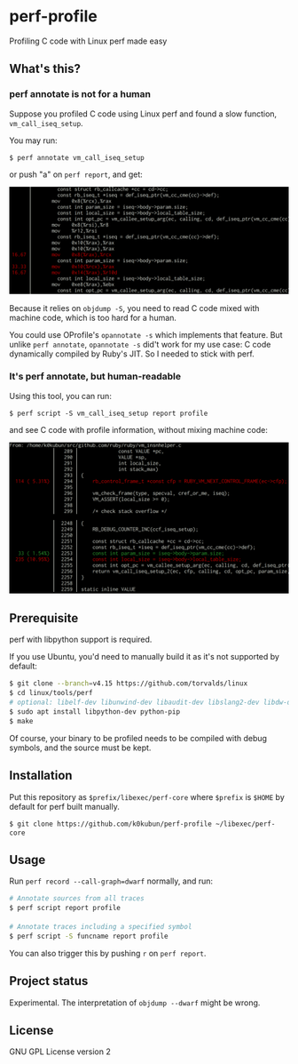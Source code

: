 # perf-profile

Profiling C code with Linux perf made easy

## What's this?
### perf annotate is not for a human

Suppose you profiled C code using Linux perf and found a slow function, `vm_call_iseq_setup`.

You may run:

```
$ perf annotate vm_call_iseq_setup
```

or push "a" on `perf report`, and get:

![perf report](./images/perf-report.png)

Because it relies on `objdump -S`, you need to read C code mixed with machine code, which is too hard for a human.

You could use OProfile's `opannotate -s` which implements that feature.
But unlike `perf annotate`, `opannotate -s` did't work for my use case: C code dynamically compiled by Ruby's JIT.
So I needed to stick with perf.

### It's perf annotate, but human-readable

Using this tool, you can run:

```
$ perf script -S vm_call_iseq_setup report profile
```

and see C code with profile information, without mixing machine code:

![perf script report profile](./images/perf-script-report-profile.png)

## Prerequisite

perf with libpython support is required.

If you use Ubuntu, you'd need to manually build it as it's not supported by default:

```bash
$ git clone --branch=v4.15 https://github.com/torvalds/linux
$ cd linux/tools/perf
# optional: libelf-dev libunwind-dev libaudit-dev libslang2-dev libdw-dev
$ sudo apt install libpython-dev python-pip
$ make
```

Of course, your binary to be profiled needs to be compiled with debug symbols, and the source must be kept.

## Installation

Put this repository as `$prefix/libexec/perf-core` where `$prefix` is `$HOME` by default for perf built manually.

```
$ git clone https://github.com/k0kubun/perf-profile ~/libexec/perf-core
```

## Usage

Run `perf record --call-graph=dwarf` normally, and run:

```bash
# Annotate sources from all traces
$ perf script report profile

# Annotate traces including a specified symbol
$ perf script -S funcname report profile
```

You can also trigger this by pushing `r` on `perf report`.

## Project status

Experimental. The interpretation of `objdump --dwarf` might be wrong.

## License

GNU GPL License version 2

